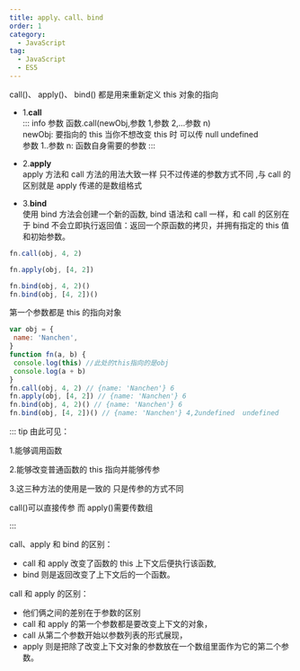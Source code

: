 ```yaml
---
title: apply、call、bind
order: 1
category:
  - JavaScript
tag:
  - JavaScript
  - ES5
---
```


call()、 apply()、 bind() 都是用来重新定义 this 对象的指向

- 1.**call**  
  ::: info 参数
  函数.call(newObj,参数 1,参数 2,...参数 n)  
  newObj: 要指向的 this 当你不想改变 this 时 可以传 null undefined  
  参数 1..参数 n: 函数自身需要的参数
  :::

- 2.**apply**  
  apply 方法和 call 方法的用法大致一样 只不过传递的参数方式不同 ,与 call 的区别就是 apply 传递的是数组格式
- 3.**bind**  
  使用 bind 方法会创建一个新的函数, bind 语法和 call 一样，和 call 的区别在于 bind 不会立即执行返回值：返回一个原函数的拷贝，并拥有指定的 this 值和初始参数。

```js
fn.call(obj, 4, 2)

fn.apply(obj, [4, 2])

fn.bind(obj, 4, 2)()
fn.bind(obj, [4, 2])()
```

第一个参数都是 this 的指向对象

```js
var obj = {
 name: 'Nanchen',
}
function fn(a, b) {
 console.log(this) //此处的this指向的是obj
 console.log(a + b)
}
fn.call(obj, 4, 2) // {name: 'Nanchen'} 6
fn.apply(obj, [4, 2]) // {name: 'Nanchen'} 6
fn.bind(obj, 4, 2)() // {name: 'Nanchen'} 6
fn.bind(obj, [4, 2])() // {name: 'Nanchen'} 4,2undefined  undefined
```

::: tip 由此可见：

1.能够调用函数

2.能够改变普通函数的 this 指向并能够传参

3.这三种方法的使用是一致的 只是传参的方式不同

call()可以直接传参 而 apply()需要传数组

:::

call、apply 和 bind 的区别：<br />

- call 和 apply 改变了函数的 this 上下文后便执行该函数,<br />
- bind 则是返回改变了上下文后的一个函数。

call 和 apply 的区别：<br />

- 他们俩之间的差别在于参数的区别<br />
- call 和 apply 的第一个参数都是要改变上下文的对象，<br />
- call 从第二个参数开始以参数列表的形式展现，<br />
- apply 则是把除了改变上下文对象的参数放在一个数组里面作为它的第二个参数。
